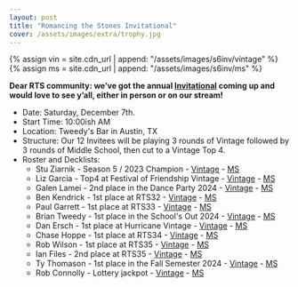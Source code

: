 ```yaml
---
layout: post
title: "Romancing the Stones Invitational"
cover: /assets/images/extra/trophy.jpg
---
```


{% assign vin = site.cdn_url | append: "/assets/images/s6inv/vintage" %}
{% assign ms = site.cdn_url | append:  "/assets/images/s6inv/ms" %}

**Dear RTS community: we’ve got the annual [Invitational](/invitational)
coming up and would love to see
y’all, either in person or on our stream!**

* Date: Saturday, December 7th.
* Start Time: 10:00ish AM
* Location: Tweedy's Bar in Austin, TX
* Structure: Our 12 Invitees will be playing 3 rounds of Vintage followed by 3 rounds of
  Middle School, then cut to a Vintage Top 4.
* Roster and Decklists:
  * Stu Ziarnik - Season 5 / 2023 Champion - [Vintage]({{vin}}/stu.txt) - [MS]({{ms}}/stu.txt)
  * Liz Garcia - Top4 at Festival of Friendship Vintage - [Vintage]({{vin}}/liz.txt) - [MS]({{ms}}/liz.txt)
  * Galen Lamei - 2nd place in the Dance Party 2024 - [Vintage]({{vin}}/galen.txt) - [MS]({{ms}}/galen.txt)
  * Ben Kendrick - 1st place at RTS32 - [Vintage]({{vin}}/ben.txt) - [MS]({{ms}}/ben.txt)
  * Paul Garrett - 1st place at RTS33 - [Vintage]({{vin}}/paul.txt) - [MS]({{ms}}/paul.txt)
  * Brian Tweedy - 1st place in the School's Out 2024 - [Vintage]({{vin}}/tweedy.txt) - [MS]({{ms}}/tweedy.txt)
  * Dan Ersch - 1st place at Hurricane Vintage - [Vintage]({{vin}}/dan.txt) - [MS]({{ms}}/dan.txt)
  * Chase Hoppe - 1st place at RTS34 - [Vintage]({{vin}}/chase.txt) - [MS]({{ms}}/chase.txt)
  * Rob Wilson - 1st place at RTS35 - [Vintage]({{vin}}/rob_wilson.txt) - [MS]({{ms}}/rob_wilson.txt)
  * Ian Files - 2nd place at RTS35 - [Vintage]({{vin}}/ian.txt) - [MS]({{ms}}/ian.txt)
  * Ty Thomason - 1st place in the Fall Semester 2024 - [Vintage]({{vin}}/ty.txt) - [MS]({{ms}}/ty.txt)
  * Rob Connolly - Lottery jackpot - [Vintage]({{vin}}/robc.txt) - [MS]({{ms}}/robc.txt)

